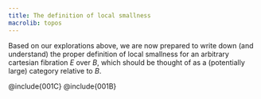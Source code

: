 ```yaml
---
title: The definition of local smallness
macrolib: topos
---
```


Based on our explorations above, we are now prepared to write down (and
understand) the proper definition of local smallness for an arbitrary cartesian fibration
$E$ over $B$, which should be thought of as a (potentially large) category
relative to $B$.


@include{001C}
@include{001B}

